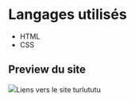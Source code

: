 <h1> Langages utilisés </h1>
<ul>
  <li> HTML </li>
  <li> CSS </li>
</ul>

<h2> Preview du site </h2>
<img src="assets/images/preview.png>

<h2> Auteur </h2>
Réalisé le 27 août 2019

<a href="https://mkaramen.github.io/homepage-of-turlututu.com/">Liens vers le site turlututu</a>
